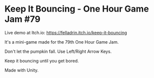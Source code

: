 # Keep It Bouncing - One Hour Game Jam #79

Live demo at Itch.io: <https://felladrin.itch.io/keep-it-bouncing>

It's a mini-game made for the 79th One Hour Game Jam​.

Don't let the pumpkin fall. Use Left/Right Arrow Keys.

Keep it bouncing until you get bored.

Made with Unity.